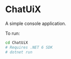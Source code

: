 # ChatUiX

A simple console application.

To run:

```bash
cd ChatUiX
# Requires .NET 6 SDK
# dotnet run
```
